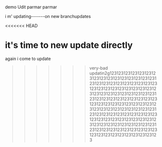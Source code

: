 demo Udit parmar parmar

i m' updating-------on new branchupdates


<<<<<<< HEAD



it's time to new update directly
=======
again i come to update

>>>>>>> very-bad
updatin2g123123123123123123123123123123123123123123123123123123123123123123123123123123123123123123123123123123123123123123123123123123123123123123123123123123123123123123123123123123123123123123123123123123123123123123123123123123123123123123123123123123123123123123123123123123123123123123123123123123123123123123123123123123123123123123123123123123123123123123123123123123123 
